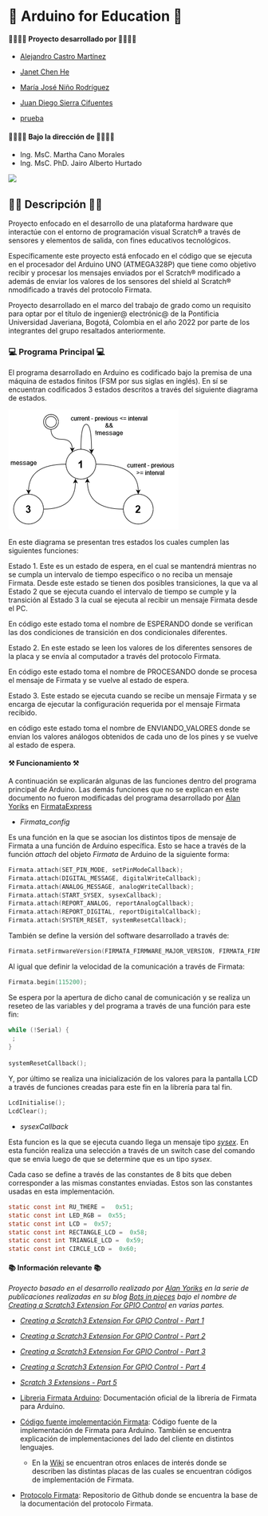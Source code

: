 # 👋 Arduino for Education 👋
#### 👨‍💻👩‍💻 Proyecto desarrollado por 👨‍💻👩‍💻
* [Alejandro Castro Martínez](https://github.com/kstro96)
* [Janet Chen He](https://github.com/XingYi98)
* [María José Niño Rodríguez](https://github.com/mjninor99)

* [Juan Diego Sierra Cifuentes](https://github.com/juandisierra10)
* [prueba](https://github.com/juandisierra10)



#### 👨‍🏫👩‍🏫 Bajo la dirección de 👨‍🏫👩‍🏫 
* Ing. MsC. Martha Cano Morales
* Ing. MsC. PhD. Jairo Alberto Hurtado

<img src="https://github.com/Hardware-For-Education/.github-private/blob/main/profile/images/scratch4education-small.png" width="200" />

## 🙋‍♀️ Descripción 🙋‍♀️
Proyecto enfocado en el desarrollo de una plataforma hardware que interactúe con el entorno de programación visual Scratch® a través de sensores y elementos de salida, con fines educativos tecnológicos. 

Específicamente este proyecto está enfocado en el código que se ejecuta en el procesador del Arduino UNO (ATMEGA328P) que tiene como objetivo recibir y procesar los mensajes enviados por el Scratch® modificado a además de enviar los valores de los sensores del shield al Scratch® nmodificado a través del protocolo Firmata. 

Proyecto desarrollado en el marco del trabajo de grado como un requisito para optar por el título de ingenier@ electrónic@ de la Pontificia Universidad Javeriana, Bogotá, Colombia en el año 2022 por parte de los integrantes del grupo resaltados anteriormente. 

### 💻 Programa Principal 💻

El programa desarrollado en Arduino es codificado bajo la premisa de una máquina de estados finitos (FSM por sus siglas en inglés). En sí se encuentran codificados 3 estados descritos a través del siguiente diagrama de estados. 

<img src="https://github.com/Hardware-For-Education/Arduino_For_Education/blob/main/images/estados.png"/>

En este diagrama se presentan tres estados los cuales cumplen las siguientes funciones: 

Estado 1.	Este es un estado de espera, en el cual se mantendrá mientras no se cumpla un intervalo de tiempo específico o no reciba un mensaje Firmata. Desde este estado se tienen dos posibles transiciones, la que va al Estado 2 que se ejecuta cuando el intervalo de tiempo se cumple y la transición al Estado 3 la cual se ejecuta al recibir un mensaje Firmata desde el PC.

En código este estado toma el nombre de ESPERANDO donde se verifican las dos condiciones de transición en dos condicionales diferentes. 

Estado 2.	En este estado se leen los valores de los diferentes sensores de la placa y se envía al computador a través del protocolo Firmata.

En código este estado toma el nombre de PROCESANDO donde se procesa el mensaje de Firmata y se vuelve al estado de espera. 

Estado 3.	Este estado se ejecuta cuando se recibe un mensaje Firmata y se encarga de ejecutar la configuración requerida por el mensaje Firmata recibido.

en código este estado toma el nombre de ENVIANDO_VALORES donde se envian los valores análogos obtenidos de cada uno de los pines y se vuelve al estado de espera.

#### ⚒ Funcionamiento ⚒

A continuación se explicarán algunas de las funciones dentro del programa principal de Arduino. Las demás funciones que no se explican en este documento no fueron modificadas del programa desarrollado por [Alan Yoriks](https://github.com/MrYsLabv) en [FirmataExpress](https://github.com/MrYsLab/FirmataExpress)

* _Firmata_config_

Es una función en la que se asocian los distintos tipos de mensaje de Firmata a una función de Arduino específica. Esto se hace a través de la función _attach_ del objeto _Firmata_ de Arduino de la siguiente forma: 

```c
Firmata.attach(SET_PIN_MODE, setPinModeCallback);
Firmata.attach(DIGITAL_MESSAGE, digitalWriteCallback);
Firmata.attach(ANALOG_MESSAGE, analogWriteCallback);
Firmata.attach(START_SYSEX, sysexCallback);
Firmata.attach(REPORT_ANALOG, reportAnalogCallback);
Firmata.attach(REPORT_DIGITAL, reportDigitalCallback);
Firmata.attach(SYSTEM_RESET, systemResetCallback);
```

También se define la versión del software desarrollado a través de: 

```c
Firmata.setFirmwareVersion(FIRMATA_FIRMWARE_MAJOR_VERSION, FIRMATA_FIRMWARE_MINOR_VERSION);
```

Al igual que definir la velocidad de la comunicación a través de Firmata: 


```c
Firmata.begin(115200);
```

Se espera por la apertura de dicho canal de comunicación y se realiza un reseteo de las variables y del programa a través de una función para este fin: 

```c
while (!Serial) {
 ; 
}

systemResetCallback();
```

Y, por último se realiza una inicialización de los valores para la pantalla LCD a través de funciones creadas para este fin en la librería para tal fin. 

```c
LcdInitialise();
LcdClear();
```
* _sysexCallback_

Esta funcion es la que se ejecuta cuando llega un mensaje tipo [_sysex_](https://github.com/firmata/protocol/blob/master/protocol.md#sysex-message-format). En esta función realiza una selección a través de un switch case del comando que se envia luego de que se determine que es un tipo _sysex_.

Cada caso se define a través de las constantes de 8 bits que deben corresponder a las mismas constantes enviadas. Estos son las constantes usadas en esta implementación. 

```c
static const int RU_THERE =   0x51;
static const int LED_RGB =  0x55;
static const int LCD =  0x57;
static const int RECTANGLE_LCD =  0x58;
static const int TRIANGLE_LCD =  0x59;
static const int CIRCLE_LCD =  0x60;
```

#### 📚 Información relevante 📚

*Proyecto basado en el desarrollo realizado por [Alan Yoriks](https://github.com/MrYsLabv) en la serie de publicaciones realizadas en su blog [Bots in pieces](https://mryslab.github.io/bots-in-pieces/) bajo el nombre de [Creating a Scratch3 Extension For GPIO Control](https://mryslab.github.io/bots-in-pieces/posts/) en varias partes.*

  * *[Creating a Scratch3 Extension For GPIO Control - Part 1](https://mryslab.github.io/bots-in-pieces/scratch3/gpio/2019/09/15/scratch3-1.html)*
  * *[Creating a Scratch3 Extension For GPIO Control - Part 2 ](https://mryslab.github.io/bots-in-pieces/scratch3/gpio/2019/09/16/scratch3-2.html)*
  * *[Creating a Scratch3 Extension For GPIO Control - Part 3](https://mryslab.github.io/bots-in-pieces/scratch3/gpio/2019/10/03/scratch3-3.html)*
  * *[Creating a Scratch3 Extension For GPIO Control - Part 4](https://mryslab.github.io/bots-in-pieces/scratch3/gpio/2019/10/17/scratch-3-4.html)*
  * *[Scratch 3 Extensions - Part 5 ](https://mryslab.github.io/bots-in-pieces/scratch3/picoboard/circuit-playground-express/2020/02/02/scratch3-5.html)*

* [Libreria Firmata Arduino](https://docs.arduino.cc/hacking/software/FirmataLibrary): Documentación oficial de la librería de Firmata para Arduino. 

* [Código fuente implementación Firmata](https://github.com/firmata/arduino): Código fuente de la implementación de Firmata para Arduino. También se encuentra explicación de implementaciones del lado del cliente en distintos lenguajes. 
    * En la [Wiki](https://github.com/firmata/arduino/wiki) se encuentran otros enlaces de interés donde se describen las distintas placas de las cuales se encuentran códigos de implementación de Firmata.

* [Protocolo Firmata](https://github.com/firmata/protocol): Repositorio de Github donde se encuentra la base de la documentación del protocolo Firmata.  
